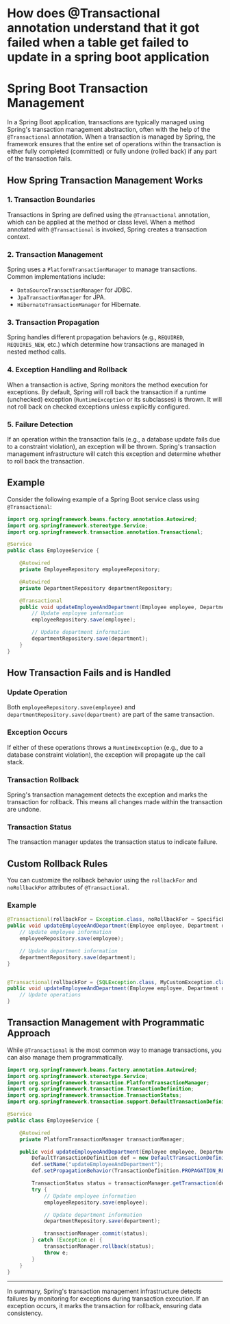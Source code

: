 # How does @Transactional annotation understand that it got failed when a table get failed to update in a spring boot application 

# Spring Boot Transaction Management

In a Spring Boot application, transactions are typically managed using Spring's transaction management abstraction, often with the help of the `@Transactional` annotation. When a transaction is managed by Spring, the framework ensures that the entire set of operations within the transaction is either fully completed (committed) or fully undone (rolled back) if any part of the transaction fails.

## How Spring Transaction Management Works

### 1. Transaction Boundaries
Transactions in Spring are defined using the `@Transactional` annotation, which can be applied at the method or class level. When a method annotated with `@Transactional` is invoked, Spring creates a transaction context.

### 2. Transaction Management
Spring uses a `PlatformTransactionManager` to manage transactions. Common implementations include:
- `DataSourceTransactionManager` for JDBC.
- `JpaTransactionManager` for JPA.
- `HibernateTransactionManager` for Hibernate.

### 3. Transaction Propagation
Spring handles different propagation behaviors (e.g., `REQUIRED`, `REQUIRES_NEW`, etc.) which determine how transactions are managed in nested method calls.

### 4. Exception Handling and Rollback
When a transaction is active, Spring monitors the method execution for exceptions. By default, Spring will roll back the transaction if a runtime (unchecked) exception (`RuntimeException` or its subclasses) is thrown. It will not roll back on checked exceptions unless explicitly configured.

### 5. Failure Detection
If an operation within the transaction fails (e.g., a database update fails due to a constraint violation), an exception will be thrown. Spring's transaction management infrastructure will catch this exception and determine whether to roll back the transaction.

## Example

Consider the following example of a Spring Boot service class using `@Transactional`:

```java
import org.springframework.beans.factory.annotation.Autowired;
import org.springframework.stereotype.Service;
import org.springframework.transaction.annotation.Transactional;

@Service
public class EmployeeService {

    @Autowired
    private EmployeeRepository employeeRepository;

    @Autowired
    private DepartmentRepository departmentRepository;

    @Transactional
    public void updateEmployeeAndDepartment(Employee employee, Department department) {
        // Update employee information
        employeeRepository.save(employee);

        // Update department information
        departmentRepository.save(department);
    }
}
```
## How Transaction Fails and is Handled

### Update Operation
Both `employeeRepository.save(employee)` and `departmentRepository.save(department)` are part of the same transaction.

### Exception Occurs
If either of these operations throws a `RuntimeException` (e.g., due to a database constraint violation), the exception will propagate up the call stack.

### Transaction Rollback
Spring's transaction management detects the exception and marks the transaction for rollback. This means all changes made within the transaction are undone.

### Transaction Status
The transaction manager updates the transaction status to indicate failure.

## Custom Rollback Rules
You can customize the rollback behavior using the `rollbackFor` and `noRollbackFor` attributes of `@Transactional`.

### Example
```java
@Transactional(rollbackFor = Exception.class, noRollbackFor = SpecificException.class)
public void updateEmployeeAndDepartment(Employee employee, Department department) {
    // Update employee information
    employeeRepository.save(employee);

    // Update department information
    departmentRepository.save(department);
}
```

```java

@Transactional(rollbackFor = {SQLException.class, MyCustomException.class})
public void updateEmployeeAndDepartment(Employee employee, Department department) {
    // Update operations
}

```
## Transaction Management with Programmatic Approach
While `@Transactional` is the most common way to manage transactions, you can also manage them programmatically.

```java
import org.springframework.beans.factory.annotation.Autowired;
import org.springframework.stereotype.Service;
import org.springframework.transaction.PlatformTransactionManager;
import org.springframework.transaction.TransactionDefinition;
import org.springframework.transaction.TransactionStatus;
import org.springframework.transaction.support.DefaultTransactionDefinition;

@Service
public class EmployeeService {

    @Autowired
    private PlatformTransactionManager transactionManager;

    public void updateEmployeeAndDepartment(Employee employee, Department department) {
        DefaultTransactionDefinition def = new DefaultTransactionDefinition();
        def.setName("updateEmployeeAndDepartment");
        def.setPropagationBehavior(TransactionDefinition.PROPAGATION_REQUIRED);

        TransactionStatus status = transactionManager.getTransaction(def);
        try {
            // Update employee information
            employeeRepository.save(employee);

            // Update department information
            departmentRepository.save(department);

            transactionManager.commit(status);
        } catch (Exception e) {
            transactionManager.rollback(status);
            throw e;
        }
    }
}
```
---
In summary, Spring's transaction management infrastructure detects failures by monitoring for exceptions during transaction execution. If an exception occurs, it marks the transaction for rollback, ensuring data consistency.
